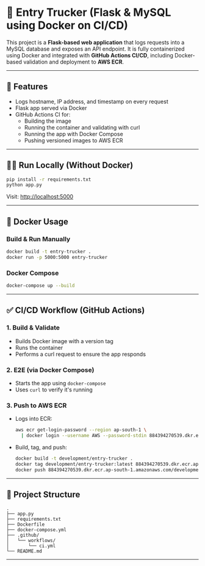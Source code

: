 # 🚀 Entry Trucker (Flask & MySQL using  Docker on CI/CD)

This project is a **Flask-based web application** that logs requests into a MySQL database and exposes an API endpoint. It is fully containerized using Docker and integrated with **GitHub Actions CI/CD**, including Docker-based validation and deployment to **AWS ECR**.

---

## 📌 Features

- Logs hostname, IP address, and timestamp on every request
- Flask app served via Docker
- GitHub Actions CI for:
  - Building the image
  - Running the container and validating with curl
  - Running the app with Docker Compose
  - Pushing versioned images to AWS ECR

---

## 🏃‍♂️ Run Locally (Without Docker)

```bash
pip install -r requirements.txt
python app.py
```

Visit: [http://localhost:5000](http://localhost:5000)

---

## 🐳 Docker Usage

### Build & Run Manually

```bash
docker build -t entry-trucker .
docker run -p 5000:5000 entry-trucker
```

### Docker Compose

```bash
docker-compose up --build
```

---

## ✅ CI/CD Workflow (GitHub Actions)

### 1. Build & Validate

- Builds Docker image with a version tag
- Runs the container
- Performs a curl request to ensure the app responds

### 2. E2E (via Docker Compose)

- Starts the app using `docker-compose`
- Uses `curl` to verify it's running

### 3. Push to AWS ECR

- Logs into ECR:

  ```bash
  aws ecr get-login-password --region ap-south-1 \
    | docker login --username AWS --password-stdin 884394270539.dkr.ecr.ap-south-1.amazonaws.com
  ```

- Build, tag, and push:
  ```bash
  docker build -t development/entry-trucker .
  docker tag development/entry-trucker:latest 884394270539.dkr.ecr.ap-south-1.amazonaws.com/development/entry-trucker:latest
  docker push 884394270539.dkr.ecr.ap-south-1.amazonaws.com/development/entry-trucker:latest
  ```

---

## 📁 Project Structure

```
.
├── app.py
├── requirements.txt
├── Dockerfile
├── docker-compose.yml
├── .github/
│   └── workflows/
│       └── ci.yml
└── README.md
```

---
